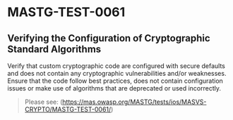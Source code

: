 #  MASTG-TEST-0061

## Verifying the Configuration of Cryptographic Standard Algorithms

Verify that custom cryptographic code are configured with secure defaults and does not contain any cryptographic vulnerabilities and/or weaknesses. Ensure that the code follow best practices, does not contain configuration issues or make use of algorithms that are deprecated or used incorrectly.

> Please see: (https://mas.owasp.org/MASTG/tests/ios/MASVS-CRYPTO/MASTG-TEST-0061/)